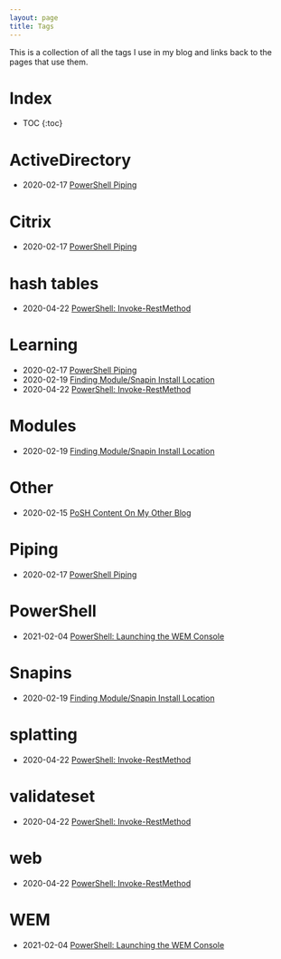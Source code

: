 ```yaml
---
layout: page
title: Tags
---
```

This is a collection of all the tags I use in my blog and links back to the pages that use them.

# Index

* TOC
{:toc}

<a name='ActiveDirectory'></a>
# ActiveDirectory

* 2020-02-17 [PowerShell Piping](/2020-02-17-PowerShell-Piping/?utm_source=blog&utm_medium=blog&utm_content=tags)

<a name='Citrix'></a>
# Citrix

* 2020-02-17 [PowerShell Piping](/2020-02-17-PowerShell-Piping/?utm_source=blog&utm_medium=blog&utm_content=tags)

<a name='hash tables'></a>
# hash tables

* 2020-04-22 [PowerShell: Invoke-RestMethod](/2020-04-22-Powershell-Invoke-RestMethod/?utm_source=blog&utm_medium=blog&utm_content=tags)

<a name='Learning'></a>
# Learning

* 2020-02-17 [PowerShell Piping](/2020-02-17-PowerShell-Piping/?utm_source=blog&utm_medium=blog&utm_content=tags)
* 2020-02-19 [Finding Module/Snapin Install Location](/2020-02-19-FindModule/?utm_source=blog&utm_medium=blog&utm_content=tags)
* 2020-04-22 [PowerShell: Invoke-RestMethod](/2020-04-22-Powershell-Invoke-RestMethod/?utm_source=blog&utm_medium=blog&utm_content=tags)

<a name='Modules'></a>
# Modules

* 2020-02-19 [Finding Module/Snapin Install Location](/2020-02-19-FindModule/?utm_source=blog&utm_medium=blog&utm_content=tags)

<a name='Other'></a>
# Other

* 2020-02-15 [PoSH Content On My Other Blog](/2020-02-15-PoSH-Content-WagtheReal/?utm_source=blog&utm_medium=blog&utm_content=tags)

<a name='Piping'></a>
# Piping

* 2020-02-17 [PowerShell Piping](/2020-02-17-PowerShell-Piping/?utm_source=blog&utm_medium=blog&utm_content=tags)

<a name='PowerShell'></a>
# PowerShell

* 2021-02-04 [PowerShell: Launching the WEM Console](/2021-02-04-Powershell-Launching-the-WEM-Console/?utm_source=blog&utm_medium=blog&utm_content=tags)

<a name='Snapins'></a>
# Snapins

* 2020-02-19 [Finding Module/Snapin Install Location](/2020-02-19-FindModule/?utm_source=blog&utm_medium=blog&utm_content=tags)

<a name='splatting'></a>
# splatting

* 2020-04-22 [PowerShell: Invoke-RestMethod](/2020-04-22-Powershell-Invoke-RestMethod/?utm_source=blog&utm_medium=blog&utm_content=tags)

<a name='validateset'></a>
# validateset

* 2020-04-22 [PowerShell: Invoke-RestMethod](/2020-04-22-Powershell-Invoke-RestMethod/?utm_source=blog&utm_medium=blog&utm_content=tags)

<a name='web'></a>
# web

* 2020-04-22 [PowerShell: Invoke-RestMethod](/2020-04-22-Powershell-Invoke-RestMethod/?utm_source=blog&utm_medium=blog&utm_content=tags)

<a name='WEM'></a>
# WEM

* 2021-02-04 [PowerShell: Launching the WEM Console](/2021-02-04-Powershell-Launching-the-WEM-Console/?utm_source=blog&utm_medium=blog&utm_content=tags)
